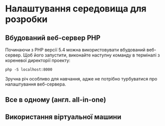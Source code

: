 
# Налаштування середовища для розробки

## Вбудований веб-сервер PHP

Починаючи з PHP версії 5.4 можна використовувати вбудований веб-сервер. Щоб його запустити, виконайте наступну команду в терміналі з кореневої директорії проекту:

```
php -S localhost:8000
```

Зручна річ особливо для навчання, адже не потрібно турбуватися про налаштування веб-сервера.


## Все в одному (англ. all-in-one)



## Використання віртуальної машини


